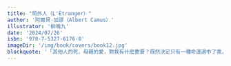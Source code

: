 ```yaml
---
title: "局外人（L'Étranger）"
author: '阿爾貝·加謬（Albert Camus）'
illustrator: '柳鳴九'
date: '2024/07/26'
isbn: '978-7-5327-6176-0'
imageDir: '/img/book/covers/book12.jpg'
blockquote: '「其他人的死，母親的愛，對我有什麽重要？既然決定只有一種命運選中了我，而成千上萬的生活幸運兒都像他這位神父一樣跟我稱兄道弟，那麽他們所選擇的生活，他們所確定的命運，他們所遵奉的上帝，對我又有什麽重要？他懂嗎？大家都是幸運者，世界上只有幸運者，有朝一日，所有的其他人無一例外，都會判死刑，他自己也會被判死刑，幸免不了。這麽説來，被指控殺了人，只因在母親的葬禮上沒有哭而被處決，這又有什麽重要呢？沙拉馬諾的狗與他的妻子沒有什麽區別，那個自動機械式的小女人與馬松所娶的那個巴黎女人或者希望嫁給我的瑪麗，也都沒有區別，個個都有罪。」'
---
```


